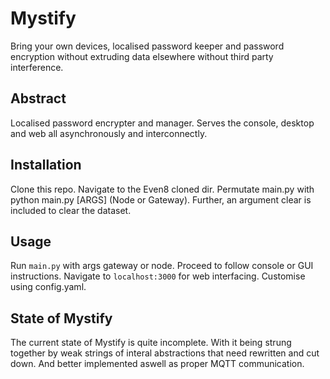# Mystify
Bring your own devices, localised password keeper and password encryption without extruding data elsewhere without third party interference. 

## Abstract
Localised password encrypter and manager. Serves the console, desktop and web all asynchronously and interconnectly.

## Installation
Clone this repo. Navigate to the Even8 cloned dir. Permutate main.py with python main.py [ARGS] (Node or Gateway).
Further, an argument clear is included to clear the dataset.

## Usage
Run ```main.py``` with args gateway or node. Proceed to follow console or GUI instructions. Navigate to ```localhost:3000``` for web interfacing. Customise using config.yaml.

## State of Mystify
The current state of Mystify is quite incomplete. With it being strung together by weak strings of interal abstractions that need rewritten and cut down. And better implemented aswell as proper MQTT communication. 